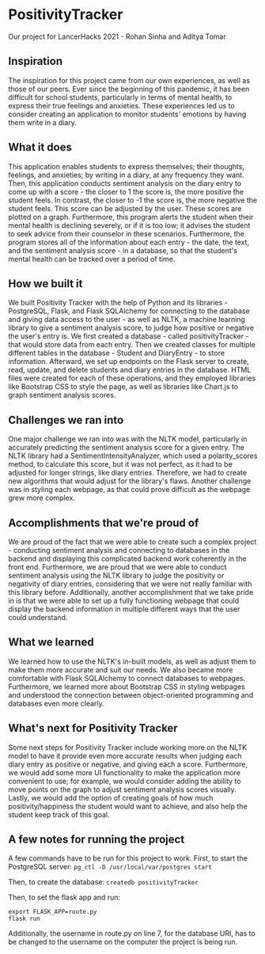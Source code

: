 # PositivityTracker
Our project for LancerHacks 2021 - Rohan Sinha and Aditya Tomar

## Inspiration

The inspiration for this project came from our own experiences, as well as those of our peers. Ever since the beginning of this pandemic, it has been difficult for school students, particularly in terms of mental health, to express their true feelings and anxieties. These experiences led us to consider creating an application to monitor students' emotions by having them write in a diary.

## What it does

This application enables students to express themselves; their thoughts, feelings, and anxieties; by writing in a diary, at any frequency they want. Then, this application conducts sentiment analysis on the diary entry to come up with a score - the closer to 1 the score is, the more positive the student feels. In contrast, the closer to -1 the score is, the more negative the student feels. This score can be adjusted by the user. These scores are plotted on a graph. Furthermore, this program alerts the student when their mental health is declining severely, or if it is too low; it advises the student to seek advice from their counselor in these scenarios. Furthermore, the program stores all of the information about each entry - the date, the text, and the sentiment analysis score - in a database, so that the student's mental health can be tracked over a period of time.

## How we built it

We built Positivity Tracker with the help of Python and its libraries - PostgreSQL, Flask, and Flask SQLAlchemy for connecting to the database and giving data access to the user - as well as NLTK, a machine learning library to give a sentiment analysis score, to judge how positive or negative the user's entry is. We first created a database - called positivityTracker - that would store data from each entry. Then we created classes for multiple different tables in the database - Student and DiaryEntry - to store information. Afterward, we set up endpoints on the Flask server to create, read, update, and delete students and diary entries in the database. HTML files were created for each of these operations, and they employed libraries like Bootstrap CSS to style the page, as well as libraries like Chart.js to graph sentiment analysis scores.

## Challenges we ran into

One major challenge we ran into was with the NLTK model, particularly in accurately predicting the sentiment analysis score for a given entry. The NLTK library had a SentimentIntensityAnalyzer, which used a polarity_scores method, to calculate this score, but it was not perfect, as it had to be adjusted for longer strings, like diary entries. Therefore, we had to create new algorithms that would adjust for the library's flaws. Another challenge was in styling each webpage, as that could prove difficult as the webpage grew more complex.

## Accomplishments that we're proud of

We are proud of the fact that we were able to create such a complex project - conducting sentiment analysis and connecting to databases in the backend and displaying this complicated backend work coherently in the front end. Furthermore, we are proud that we were able to conduct sentiment analysis using the NLTK library to judge the positivity or negativity of diary entries, considering that we were not really familiar with this library before. Additionally, another accomplishment that we take pride in is that we were able to set up a fully functioning webpage that could display the backend information in multiple different ways that the user could understand.

## What we learned

We learned how to use the NLTK's in-built models, as well as adjust them to make them more accurate and suit our needs. We also became more comfortable with Flask SQLAlchemy to connect databases to webpages. Furthermore, we learned more about Bootstrap CSS in styling webpages and understood the connection between object-oriented programming and databases even more clearly.

## What's next for Positivity Tracker

Some next steps for Positivity Tracker include working more on the NLTK model to have it provide even more accurate results when judging each diary entry as positive or negative, and giving each a score. Furthermore, we would add some more UI functionality to make the application more convenient to use; for example, we would consider adding the ability to move points on the graph to adjust sentiment analysis scores visually. Lastly, we would add the option of creating goals of how much positivity/happiness the student would want to achieve, and also help the student keep track of this goal.

## A few notes for running the project
A few commands have to be run for this project to work.
First, to start the PostgreSQL server:
`pg_ctl -D /usr/local/var/postgres start`

Then, to create the database:
`createdb positivityTracker`

Then, to set the flask app and run:
```
export FLASK_APP=route.py
flask run

```
Additionally, the username in route.py on line 7, for the database URI, has to be changed to the username on the computer the project is being run.
